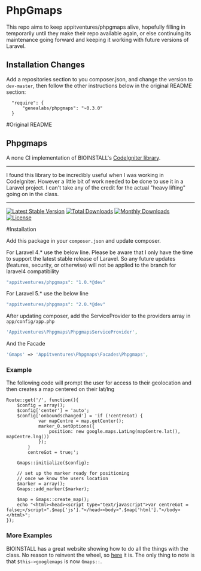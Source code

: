 # PhpGmaps
This repo aims to keep appitventures/phpgmaps alive, hopefully filling in temporarily until they make their repo
available again, or else continuing its maintenance going forward and keeping it working with future versions of
Laravel.

## Installation Changes
Add a repositories section to you composer.json, and change the version to `dev-master`, then follow the other
instructions below in the original README section:

```
  "require": {
      "genealabs/phpgmaps": "~0.3.0"
  }
```

#Original README
## Phpgmaps
A none CI implementation of BIOINSTALL's [CodeIgniter library](http://github.com/BIOSTALL/CodeIgniter-Google-Maps-V3-API-Library).

---

I found this library to be incredibly useful when I was working in CodeIgniter. However a little bit of work needed to be done to use it in a Laravel project. I can't take any of the credit for the actual "heavy lifting" going on in the class.

---

[![Latest Stable Version](https://poser.pugx.org/appitventures/phpgmaps/v/stable.svg)](https://packagist.org/packages/appitventures/phpgmaps)
[![Total Downloads](https://poser.pugx.org/appitventures/phpgmaps/downloads.svg)](https://packagist.org/packages/appitventures/phpgmaps)
[![Monthly Downloads](https://poser.pugx.org/appitventures/phpgmaps/d/monthly.png)](https://packagist.org/packages/appitventures/phpgmaps)
[![License](https://poser.pugx.org/appitventures/phpgmaps/license.svg)](https://packagist.org/packages/appitventures/phpgmaps)

#Installation

Add this package in your `composer.json` and update composer.

For Laravel 4.\* use the below line. Please be aware that I only have the time to support the latest stable release of Laravel. So any future updates (features, security, or otherwise) will not be applied to the branch for laravel4 compatibility

```php
"appitventures/phpgmaps": "1.0.*@dev"
```

For Laravel 5.\* use the below line
 
```php
"appitventures/phpgmaps": "2.0.*@dev"
```

After updating composer, add the ServiceProvider to the providers array in `app/config/app.php`

```php
'Appitventures\Phpgmaps\PhpgmapsServiceProvider',
```

And the Facade

```php
'Gmaps' => 'Appitventures\Phpgmaps\Facades\Phpgmaps',
```

### Example 
The following code will prompt the user for access to their geolocation and then creates a map centered on their lat/lng

    Route::get('/', function(){
        $config = array();
        $config['center'] = 'auto';
        $config['onboundschanged'] = 'if (!centreGot) {
                var mapCentre = map.getCenter();
                marker_0.setOptions({
                    position: new google.maps.LatLng(mapCentre.lat(), mapCentre.lng())
                });
            }
            centreGot = true;';
            
        Gmaps::initialize($config);

        // set up the marker ready for positioning
        // once we know the users location
        $marker = array();
        Gmaps::add_marker($marker);

        $map = Gmaps::create_map();
        echo "<html><head><script type="text/javascript">var centreGot = false;</script>".$map['js']."</head><body>".$map['html']."</body></html>";
    });

### More Examples
BIOINSTALL has a great website showing how to do all the things with the class. No reason to reinvent the wheel, so [here](http://biostall.com/demos/google-maps-v3-api-codeigniter-library/) it is. The only thing to note is that `$this->googlemaps` is now `Gmaps::`.
